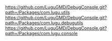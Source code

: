 https://github.com/LuguGMD/DebugConsole.git?path=/Packages/com.lugu.utils
https://github.com/LuguGMD/DebugConsole.git?path=/Packages/com.lugu.debugutils
https://github.com/LuguGMD/DebugConsole.git?path=/Packages/com.lugu.console
